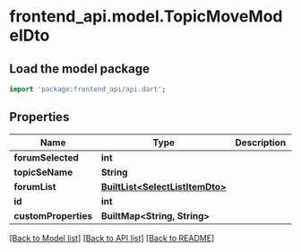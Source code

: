 # frontend_api.model.TopicMoveModelDto

## Load the model package
```dart
import 'package:frontend_api/api.dart';
```

## Properties
Name | Type | Description | Notes
------------ | ------------- | ------------- | -------------
**forumSelected** | **int** |  | [optional] 
**topicSeName** | **String** |  | [optional] 
**forumList** | [**BuiltList&lt;SelectListItemDto&gt;**](SelectListItemDto.md) |  | [optional] 
**id** | **int** |  | [optional] 
**customProperties** | **BuiltMap&lt;String, String&gt;** |  | [optional] 

[[Back to Model list]](../README.md#documentation-for-models) [[Back to API list]](../README.md#documentation-for-api-endpoints) [[Back to README]](../README.md)


